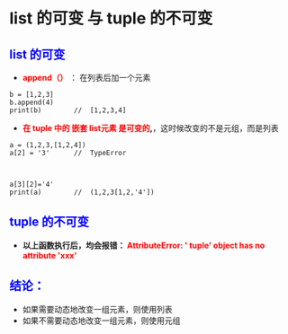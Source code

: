 # list 的可变 与 tuple 的不可变

## **<font color="blue"> list 的可变 </font>**

- **<font color="red"> append（）  </font>** ： 在列表后加一个元素
>
    b = [1,2,3]
    b.append(4)
    print(b)        //  [1,2,3,4]

- **<font color="red"> 在 tuple 中的 嵌套 list元素 是可变的</font>,**，这时候改变的不是元组，而是列表

>    
    a = (1,2,3,[1,2,4])
    a[2] = '3'      //  TypeError



    a[3][2]='4'     
    print(a)        //  (1,2,3[1,2,'4'])
 
## **<font color="blue"> tuple 的不可变 </font>**
- **以上函数执行后，均会报错：<font color="red"> AttributeError: ' tuple' object has no attribute 'xxx' </font>**

## **<font color="blue"> 结论：</font>**
- 如果需要动态地改变一组元素，则使用列表
- 如果不需要动态地改变一组元素，则使用元组